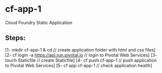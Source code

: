 # cf-app-1
Cloud Foundry Static Application

## Steps:

[1- mkdir cf-app-1 & cd                    // create application folder with html and css files]
[2- cf login -a https://api.run.pivotal.io // login to Pivotal Web Services]
[3- touch Staticfile                       // create Staticfile]
[4- cf push cf-app-1                       // push application to Pivotal Web Services]
[5- cf app cf-app-1                        // check application health]
